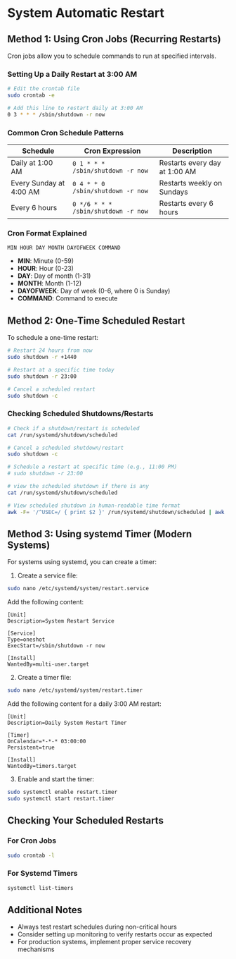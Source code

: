 # System Automatic Restart


## Method 1: Using Cron Jobs (Recurring Restarts)

Cron jobs allow you to schedule commands to run at specified intervals.

### Setting Up a Daily Restart at 3:00 AM

```bash
# Edit the crontab file
sudo crontab -e

# Add this line to restart daily at 3:00 AM
0 3 * * * /sbin/shutdown -r now
```

### Common Cron Schedule Patterns

| Schedule | Cron Expression | Description |
|----------|----------------|-------------|
| Daily at 1:00 AM | `0 1 * * * /sbin/shutdown -r now` | Restarts every day at 1:00 AM |
| Every Sunday at 4:00 AM | `0 4 * * 0 /sbin/shutdown -r now` | Restarts weekly on Sundays |
| Every 6 hours | `0 */6 * * * /sbin/shutdown -r now` | Restarts every 6 hours |

### Cron Format Explained

```
MIN HOUR DAY MONTH DAYOFWEEK COMMAND
```

- **MIN**: Minute (0-59)
- **HOUR**: Hour (0-23)
- **DAY**: Day of month (1-31)
- **MONTH**: Month (1-12)
- **DAYOFWEEK**: Day of week (0-6, where 0 is Sunday)
- **COMMAND**: Command to execute

## Method 2: One-Time Scheduled Restart

To schedule a one-time restart:

```bash
# Restart 24 hours from now
sudo shutdown -r +1440

# Restart at a specific time today
sudo shutdown -r 23:00

# Cancel a scheduled restart
sudo shutdown -c
```

### Checking Scheduled Shutdowns/Restarts

```bash
# Check if a shutdown/restart is scheduled
cat /run/systemd/shutdown/scheduled

# Cancel a scheduled shutdown/restart
sudo shutdown -c

# Schedule a restart at specific time (e.g., 11:00 PM)
# sudo shutdown -r 23:00

# view the scheduled shutdown if there is any
cat /run/systemd/shutdown/scheduled

# View scheduled shutdown in human-readable time format
awk -F= '/^USEC=/ { print $2 }' /run/systemd/shutdown/scheduled | awk '{ print strftime("%Y-%m-%d %H:%M:%S", $1 / 1000000) }'
```



## Method 3: Using systemd Timer (Modern Systems)

For systems using systemd, you can create a timer:

1. Create a service file:

```bash
sudo nano /etc/systemd/system/restart.service
```

Add the following content:

```
[Unit]
Description=System Restart Service

[Service]
Type=oneshot
ExecStart=/sbin/shutdown -r now

[Install]
WantedBy=multi-user.target
```

2. Create a timer file:

```bash
sudo nano /etc/systemd/system/restart.timer
```

Add the following content for a daily 3:00 AM restart:

```
[Unit]
Description=Daily System Restart Timer

[Timer]
OnCalendar=*-*-* 03:00:00
Persistent=true

[Install]
WantedBy=timers.target
```

3. Enable and start the timer:

```bash
sudo systemctl enable restart.timer
sudo systemctl start restart.timer
```

## Checking Your Scheduled Restarts

### For Cron Jobs
```bash
sudo crontab -l
```

### For Systemd Timers
```bash
systemctl list-timers
```

## Additional Notes

- Always test restart schedules during non-critical hours
- Consider setting up monitoring to verify restarts occur as expected
- For production systems, implement proper service recovery mechanisms
